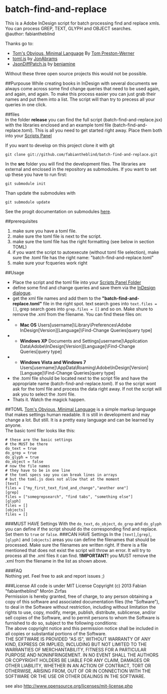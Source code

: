 batch-find-and-replace
======================

This is a Adobe InDesign script for batch processing find and replace xmls. You can process
GREP, TEXT, GLYPH and OBJECT searches.  
@author: fabiantheblind  

Thanks go to:  
- [Tom's Obvious, Minimal Language](https://github.com/mojombo/toml) By [Tom Preston-Werner](https://github.com/mojombo)  
- [toml.js]( https://github.com/JonAbrams/tomljs) by [JonAbrams](https://github.com/JonAbrams)  
- [JsonDiffPatch.js](https://github.com/benjamine/JsonDiffPatch) by [benjamine](https://github.com/benjamine)   

Without these three open source projects this would not be possible.

##Purpouse
While creating books in InDesign with several documents we always come across some find change queries that need to be used again, and again, and again. To make this process easier you can just grab their names and put them into a list. The script will than try to precess all your queries in one click.  

##files  
In the folder __release__ you can find the full script (batch-find-and-replace.jsx) with the libraries enclosed and an example toml file (batch-find-and-replace.toml). This is all you need to get started right away. Place them both into your [Scripts Panel](http://help.adobe.com/en_US/indesign/cs/using/WS0836C26E-79F9-4c8f-8150-C36260164A87a.html#WSDCB06999-2544-48c9-B348-888301FC6BA0a)  

If you want to develop on this project clone it with git

    git clone git://github.com/fabiantheblind/batch-find-and-replace.git  

In the __src__ folder you will find the development files. The libraries are external and enclosed in the repository as submodules. If you want to set up these you have to run first:  

    git submodule init  

Than update the submodules with  

    git submodule update  

See the progit documentation on submodules [here](http://git-scm.com/book/ch6-6.html).

##prerequisites
1. make sure you have a toml file.
2. make sure the toml file is next to the script.
3. make sure the toml file has the right formatting (see below in section TOML)
4. if you want the script to autoexecute (without toml file selection), make sure the .toml file has the right name: "batch-find-and-replace.toml"
5. make sure your fcqueries work right 

##Usage
- Place the script and the toml file into your [Scripts Panel Folder](http://help.adobe.com/en_US/indesign/cs/using/WS0836C26E-79F9-4c8f-8150-C36260164A87a.html#WSDCB06999-2544-48c9-B348-888301FC6BA0a)  
- define some find and change queries and save them via the [InDesign dialogue](http://help.adobe.com/en_US/indesign/cs/using/WSFB3603CC-8D84-48d8-9F77-F3E0644CB0B6a.html#WS293D91C6-1153-4f92-A260-24B1A59E10B4a).
- get the xml file names and add them to the __"batch-find-and-replace.toml"__ file in the right spot. text search goes into `text.files = []`, grep search goes into `grep.files = []` and so on. Make shure to remove the .xml from the filename. You can find these files on:
- - __Mac OS__ Users\[username]\Library\Preferences\Adobe InDesign\[Version]\[Language]\Find-Change Queries\[query type]  
- - __Windows XP__ Documents and Settings\[username]\Application Data\Adobe\InDesign\[Version]\[Language]\Find-Change Queries\[query type]  
- - __Windows Vista and Windows 7__ Users\[username]\AppData\Roaming\Adobe\InDesign\[Version]\[Language]\Find-Change Queries\[query type]  
- the .toml file should be located next to the script file and have the  appropriate name (batch-find-and-replace.toml). If so the script wont ask for the toml file and process the data right away. If not the script will ask you to select the .toml file.
- Thats it. Watch the magick happen.

##TOML
[Tom's Obvious, Minimal Language](https://github.com/mojombo/toml) is a simple markup language that makes settings human readable. It is still in development and may change a lot. But still. It is a pretty easy language and can be learned by anyone.  
The basic toml filer looks like this:  

    # these are the basic settings
    # the MUST be there
    do_text = true
    do_grep = true
    do_glyph = true
    do_object = false
    # now the file names
    # they have to be in one line
    # the toml specs say you can break lines in arrays
    # but the toml.js does not allow that at the moment
    [text]
    files = ["my_first_text_find_and_change","another one"]
    [grep]
    files = ["somegrepsearch", "find tabs", "something else"]
    [glyph]
    files = []
    [objects]
    files = []

###MUST HAVE Settings
With the `do_text`, `do_object`, `do_grep` and `do_glyph` you can define if the script should do the corresponding find and replace. Set them to `true` or `false`.
###CAN HAVE Settings
In the `[text]`,`[grep]`,`[glyph]` and `[objects]` areas you can define the filenames that should be processed. Make sure the filenames are written right. If there is a file mentioned that does not exist the script will throw an error. It will try to process all the .xml files it can find. __!IMPORTANT!__ you MUST remove the .xml from the filename in the list as shown above.

###FAQ  
Nothing yet. Feel free to ask and report issues ;)  

###License
All code is under MIT License
Copyright (c)  2013 Fabian "fabiantheblind" Morón Zirfas  
Permission is hereby granted, free of charge, to any person obtaining a copy of this software and associated documentation files (the "Software"), to deal in the Software  without restriction, including without limitation the rights to use, copy, modify, merge, publish, distribute, sublicense, and/or sell copies of the Software, and to  permit persons to whom the Software is furnished to do so, subject to the following conditions:  
The above copyright notice and this permission notice shall be included in all copies or substantial portions of the Software.  
THE SOFTWARE IS PROVIDED "AS IS", WITHOUT WARRANTY OF ANY KIND, EXPRESS OR IMPLIED, INCLUDING BUT NOT LIMITED TO THE WARRANTIES OF MERCHANTABILITY, FITNESS FOR A  PARTICULAR PURPOSE AND NONINFRINGEMENT. IN NO EVENT SHALL THE AUTHORS OR COPYRIGHT HOLDERS BE LIABLE FOR ANY CLAIM, DAMAGES OR OTHER LIABILITY, WHETHER IN AN ACTION OF  CONTRACT, TORT OR OTHERWISE, ARISING FROM, OUT OF OR IN CONNECTION WITH THE SOFTWARE OR THE USE OR OTHER DEALINGS IN THE SOFTWARE.  

see also http://www.opensource.org/licenses/mit-license.php

